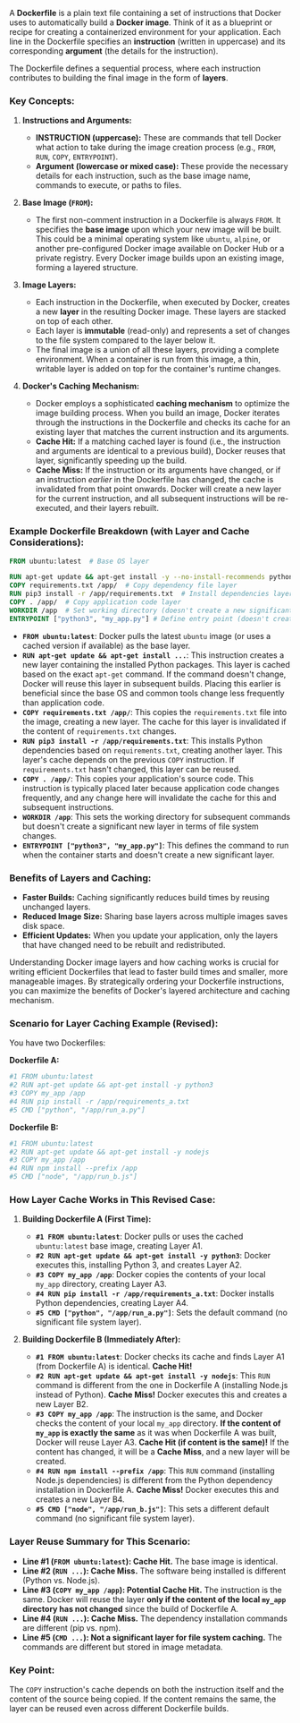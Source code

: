 A **Dockerfile** is a plain text file containing a set of instructions that Docker uses to automatically build a **Docker image**. Think of it as a blueprint or recipe for creating a containerized environment for your application. Each line in the Dockerfile specifies an **instruction** (written in uppercase) and its corresponding **argument** (the details for the instruction).

The Dockerfile defines a sequential process, where each instruction contributes to building the final image in the form of **layers**.

### **Key Concepts:**

1. **Instructions and Arguments:**
    * **INSTRUCTION (uppercase):** These are commands that tell Docker what action to take during the image creation process (e.g., `FROM`, `RUN`, `COPY`, `ENTRYPOINT`).
    * **Argument (lowercase or mixed case):** These provide the necessary details for each instruction, such as the base image name, commands to execute, or paths to files.

2. **Base Image (`FROM`):**
    * The first non-comment instruction in a Dockerfile is always `FROM`. It specifies the **base image** upon which your new image will be built. This could be a minimal operating system like `ubuntu`, `alpine`, or another pre-configured Docker image available on Docker Hub or a private registry. Every Docker image builds upon an existing image, forming a layered structure.

3. **Image Layers:**
    * Each instruction in the Dockerfile, when executed by Docker, creates a new **layer** in the resulting Docker image. These layers are stacked on top of each other.
    * Each layer is **immutable** (read-only) and represents a set of changes to the file system compared to the layer below it.
    * The final image is a union of all these layers, providing a complete environment. When a container is run from this image, a thin, writable layer is added on top for the container's runtime changes.

4. **Docker's Caching Mechanism:**
    * Docker employs a sophisticated **caching mechanism** to optimize the image building process. When you build an image, Docker iterates through the instructions in the Dockerfile and checks its cache for an existing layer that matches the current instruction and its arguments.
    * **Cache Hit:** If a matching cached layer is found (i.e., the instruction and arguments are identical to a previous build), Docker reuses that layer, significantly speeding up the build.
    * **Cache Miss:** If the instruction or its arguments have changed, or if an instruction *earlier* in the Dockerfile has changed, the cache is invalidated from that point onwards. Docker will create a new layer for the current instruction, and all subsequent instructions will be re-executed, and their layers rebuilt.

### **Example Dockerfile Breakdown (with Layer and Cache Considerations):**

```dockerfile
FROM ubuntu:latest  # Base OS layer

RUN apt-get update && apt-get install -y --no-install-recommends python3 python3-pip  # Software installation layer
COPY requirements.txt /app/  # Copy dependency file layer
RUN pip3 install -r /app/requirements.txt  # Install dependencies layer
COPY . /app/  # Copy application code layer
WORKDIR /app  # Set working directory (doesn't create a new significant layer)
ENTRYPOINT ["python3", "my_app.py"] # Define entry point (doesn't create a new significant layer)
```

* **`FROM ubuntu:latest`**: Docker pulls the latest `ubuntu` image (or uses a cached version if available) as the base layer.
* **`RUN apt-get update && apt-get install ...`**: This instruction creates a new layer containing the installed Python packages. This layer is cached based on the exact `apt-get` command. If the command doesn't change, Docker will reuse this layer in subsequent builds. Placing this earlier is beneficial since the base OS and common tools change less frequently than application code.
* **`COPY requirements.txt /app/`**: This copies the `requirements.txt` file into the image, creating a new layer. The cache for this layer is invalidated if the content of `requirements.txt` changes.
* **`RUN pip3 install -r /app/requirements.txt`**: This installs Python dependencies based on `requirements.txt`, creating another layer. This layer's cache depends on the previous `COPY` instruction. If `requirements.txt` hasn't changed, this layer can be reused.
* **`COPY . /app/`**: This copies your application's source code. This instruction is typically placed later because application code changes frequently, and any change here will invalidate the cache for this and subsequent instructions.
* **`WORKDIR /app`**: This sets the working directory for subsequent commands but doesn't create a significant new layer in terms of file system changes.
* **`ENTRYPOINT ["python3", "my_app.py"]`**: This defines the command to run when the container starts and doesn't create a new significant layer.

### **Benefits of Layers and Caching:**

* **Faster Builds:** Caching significantly reduces build times by reusing unchanged layers.
* **Reduced Image Size:** Sharing base layers across multiple images saves disk space.
* **Efficient Updates:** When you update your application, only the layers that have changed need to be rebuilt and redistributed.

Understanding Docker image layers and how caching works is crucial for writing efficient Dockerfiles that lead to faster build times and smaller, more manageable images. By strategically ordering your Dockerfile instructions, you can maximize the benefits of Docker's layered architecture and caching mechanism.

### **Scenario for Layer Caching Example (Revised):**

You have two Dockerfiles:

**Dockerfile A:**

```dockerfile
#1 FROM ubuntu:latest
#2 RUN apt-get update && apt-get install -y python3
#3 COPY my_app /app
#4 RUN pip install -r /app/requirements_a.txt
#5 CMD ["python", "/app/run_a.py"]
```

**Dockerfile B:**

```dockerfile
#1 FROM ubuntu:latest
#2 RUN apt-get update && apt-get install -y nodejs
#3 COPY my_app /app
#4 RUN npm install --prefix /app
#5 CMD ["node", "/app/run_b.js"]
```

### **How Layer Cache Works in This Revised Case:**

1. **Building Dockerfile A (First Time):**
    * **`#1 FROM ubuntu:latest`**: Docker pulls or uses the cached `ubuntu:latest` base image, creating Layer A1.
    * **`#2 RUN apt-get update && apt-get install -y python3`**: Docker executes this, installing Python 3, and creates Layer A2.
    * **`#3 COPY my_app /app`**: Docker copies the contents of your local `my_app` directory, creating Layer A3.
    * **`#4 RUN pip install -r /app/requirements_a.txt`**: Docker installs Python dependencies, creating Layer A4.
    * **`#5 CMD ["python", "/app/run_a.py"]`**: Sets the default command (no significant file system layer).

2. **Building Dockerfile B (Immediately After):**
    * **`#1 FROM ubuntu:latest`**: Docker checks its cache and finds Layer A1 (from Dockerfile A) is identical. **Cache Hit!**
    * **`#2 RUN apt-get update && apt-get install -y nodejs`**: This `RUN` command is different from the one in Dockerfile A (installing Node.js instead of Python). **Cache Miss!** Docker executes this and creates a new Layer B2.
    * **`#3 COPY my_app /app`**: The instruction is the same, and Docker checks the content of your local `my_app` directory. **If the content of `my_app` is exactly the same** as it was when Dockerfile A was built, Docker will reuse Layer A3. **Cache Hit (if content is the same)!** If the content has changed, it will be a **Cache Miss**, and a new layer will be created.
    * **`#4 RUN npm install --prefix /app`**: This `RUN` command (installing Node.js dependencies) is different from the Python dependency installation in Dockerfile A. **Cache Miss!** Docker executes this and creates a new Layer B4.
    * **`#5 CMD ["node", "/app/run_b.js"]`**: This sets a different default command (no significant file system layer).

### **Layer Reuse Summary for This Scenario:**

* **Line #1 (`FROM ubuntu:latest`): Cache Hit.** The base image is identical.
* **Line #2 (`RUN ...`): Cache Miss.** The software being installed is different (Python vs. Node.js).
* **Line #3 (`COPY my_app /app`): Potential Cache Hit.** The instruction is the same. Docker will reuse the layer **only if the content of the local `my_app` directory has not changed** since the build of Dockerfile A.
* **Line #4 (`RUN ...`): Cache Miss.** The dependency installation commands are different (pip vs. npm).
* **Line #5 (`CMD ...`): Not a significant layer for file system caching.** The commands are different but stored in image metadata.

### **Key Point:**
The `COPY` instruction's cache depends on both the instruction itself and the content of the source being copied. If the content remains the same, the layer can be reused even across different Dockerfile builds.
